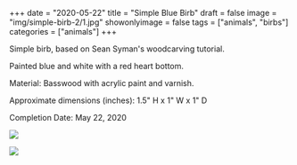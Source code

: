 +++
date = "2020-05-22"
title = "Simple Blue Birb"
draft = false
image = "img/simple-birb-2/1.jpg"
showonlyimage = false
tags = ["animals", "birbs"]
categories = ["animals"]
+++

Simple birb, based on Sean Syman's woodcarving tutorial.

<!--more-->

Painted blue and white with a red heart bottom.

Material: Basswood with acrylic paint and varnish.

Approximate dimensions (inches): 1.5" H x 1" W x 1" D

Completion Date: May 22, 2020


![](../../img/simple-birb-2/1.jpg)

![](../../img/simple-birb-2/2.jpg)
